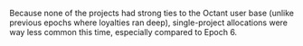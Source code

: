 
Because none of the projects had strong ties to the Octant user base (unlike previous epochs where loyalties ran deep), single-project allocations were way less common this time, especially compared to Epoch 6.